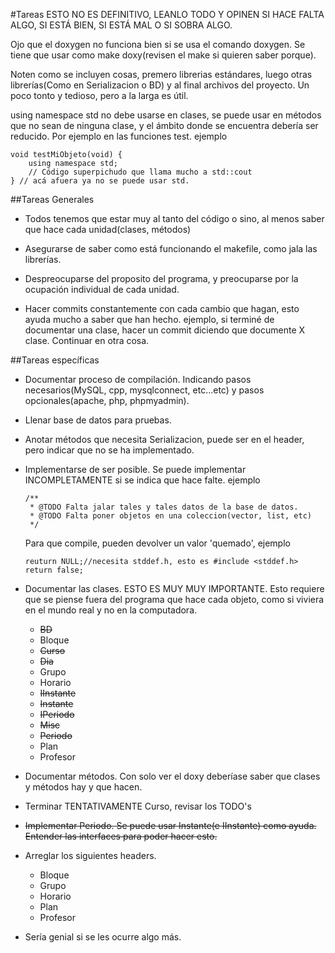 #Tareas
ESTO NO ES DEFINITIVO, LEANLO TODO Y OPINEN SI HACE FALTA ALGO, SI ESTÁ BIEN,
SI ESTÁ MAL O SI SOBRA ALGO.

Ojo que el doxygen no funciona bien si se usa el comando doxygen. Se tiene que
usar como make doxy(revisen el make si quieren saber porque).

Noten como se incluyen cosas, premero librerias estándares, luego otras
librerías(Como en Serializacion o BD) y al final archivos del proyecto. Un poco
tonto y tedioso, pero a la larga es útil.

using namespace std no debe usarse en clases, se puede usar en métodos que no
sean de ninguna clase, y el ámbito donde se encuentra debería ser reducido.
Por ejemplo en las funciones test. ejemplo
```
void testMiObjeto(void) {
    using namespace std;
    // Código superpichudo que llama mucho a std::cout
} // acá afuera ya no se puede usar std.
```

##Tareas Generales
* Todos tenemos que estar muy al tanto del código o sino, al menos saber que hace
    cada unidad(clases, métodos)

* Asegurarse de saber como está funcionando el makefile, como jala las librerías.
* Despreocuparse del proposito del programa, y preocuparse por la ocupación
    individual de cada unidad.

* Hacer commits constantemente con cada cambio que hagan, esto ayuda mucho a saber
    que han hecho. ejemplo, si terminé de documentar una clase, hacer un commit
    diciendo que documente X clase. Continuar en otra cosa.

##Tareas específicas
* Documentar proceso de compilación. Indicando pasos necesarios(MySQL, cpp,
    mysqlconnect, etc...etc) y pasos opcionales(apache, php, phpmyadmin).

* Llenar base de datos para pruebas.

* Anotar métodos que necesita Serializacion, puede ser en el header, pero
    indicar que no se ha implementado.

* Implementarse de ser posible. Se puede implementar INCOMPLETAMENTE si se
    indica que hace falte. ejemplo
    ```
    /**
     * @TODO Falta jalar tales y tales datos de la base de datos.
     * @TODO Falta poner objetos en una coleccion(vector, list, etc)
     */
    ```
    Para que compile, pueden devolver un valor 'quemado', ejemplo
    ```
    reuturn NULL;//necesita stddef.h, esto es #include <stddef.h>
    return false;
    ```

* Documentar las clases. ESTO ES MUY MUY IMPORTANTE.
Esto requiere que se piense fuera del programa que hace cada objeto, como si
viviera en el mundo real y no en la computadora.
  * ~~BD~~
  * Bloque
  * ~~Curso~~
  * ~~Dia~~
  * Grupo
  * Horario
  * ~~IInstante~~
  * ~~Instante~~
  * ~~IPeriodo~~
  * ~~Misc~~
  * ~~Periodo~~
  * Plan
  * Profesor

* Documentar métodos. Con solo ver el doxy deberíase saber que clases y métodos
hay y que hacen.

* Terminar TENTATIVAMENTE Curso, revisar los TODO's

* ~~Implementar Periodo. Se puede usar Instante(e IInstante) como ayuda.
Entender las interfaces para poder hacer esto.~~

* Arreglar los siguientes headers.
  * Bloque
  * Grupo
  * Horario
  * Plan
  * Profesor

* Sería genial si se les ocurre algo más.

